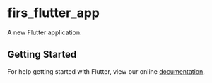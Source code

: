 # firs_flutter_app

A new Flutter application.

## Getting Started

For help getting started with Flutter, view our online
[documentation](https://flutter.io/).
